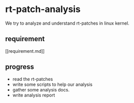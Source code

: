 # rt-patch-analysis
We try to analyze and understand rt-patches in linux kernel. 

## requirement
[[requirement.md]]
## progress
- read the rt-patches
- write some scripts to help our analysis
- gather some analysis docs.
- write analysis report
